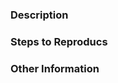 <!-- Thank you for taking the time to file an issue. Please make sure to check that this issue has not already been reported! -->

### Description

<!-- Please provide a thorough description of the issue -->

### Steps to Reproducs

<!-- List the steps to reproduce the issue or a code snippet to demonstrate the issue to others -->

### Other Information

<!-- List any other relavent information. Error logs, related issues, or suggestions on how to fix the issue -->
